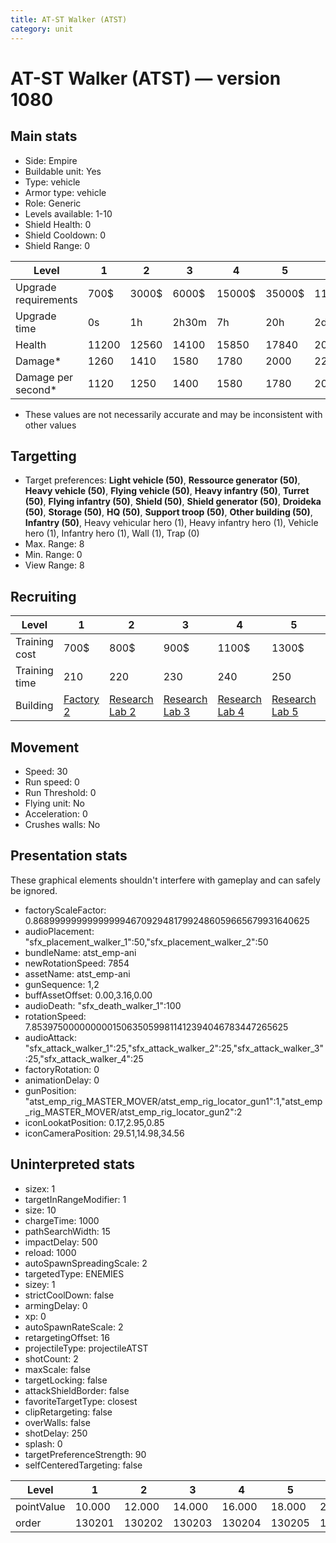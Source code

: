 ```yaml
---
title: AT-ST Walker (ATST)
category: unit
---
```


# AT-ST Walker (ATST) — version 1080

## Main stats

  * Side: Empire
  * Buildable unit: Yes
  * Type: vehicle
  * Armor type: vehicle
  * Role: Generic
  * Levels available: 1-10
  * Shield Health: 0
  * Shield Cooldown: 0
  * Shield Range: 0

|Level               |1    |2    |3    |4     |5     |6      |7      |8      |9       |10      |
|--------------------|-----|-----|-----|------|------|-------|-------|-------|--------|--------|
|Upgrade requirements|700$ |3000$|6000$|15000$|35000$|115000$|200000$|385000$|1250000$|2250000$|
|Upgrade time        |0s   |1h   |2h30m|7h    |20h   |2d12h  |4d     |6d     |1w1d    |1w5d    |
|Health              |11200|12560|14100|15850 |17840 |20120  |24200  |26400  |28600   |33000   |
|Damage*             |1260 |1410 |1580 |1780  |2000  |2260   |2723   |2970   |3218    |3713    |
|Damage per second*  |1120 |1250 |1400 |1580  |1780  |2010   |2420   |2640   |2860    |3300    |

* These values are not necessarily accurate and may be inconsistent with other values

## Targetting

  * Target preferences: **Light vehicle (50)**, **Ressource generator (50)**, **Heavy vehicle (50)**, **Flying vehicle (50)**, **Heavy infantry (50)**, **Turret (50)**, **Flying infantry (50)**, **Shield (50)**, **Shield generator (50)**, **Droideka (50)**, **Storage (50)**, **HQ (50)**, **Support troop (50)**, **Other building (50)**, **Infantry (50)**, Heavy vehicular hero (1), Heavy infantry hero (1), Vehicle hero (1), Infantry hero (1), Wall (1), Trap (0)
  * Max. Range: 8
  * Min. Range: 0
  * View Range: 8

## Recruiting

|Level        |1                              |2                                      |3                                      |4                                      |5                                      |6                                      |7                                      |8                                      |9                                      |10                                      |
|-------------|-------------------------------|---------------------------------------|---------------------------------------|---------------------------------------|---------------------------------------|---------------------------------------|---------------------------------------|---------------------------------------|---------------------------------------|----------------------------------------|
|Training cost|700$                           |800$                                   |900$                                   |1100$                                  |1300$                                  |1500$                                  |1700$                                  |2000$                                  |2100$                                  |2300$                                   |
|Training time|210                            |220                                    |230                                    |240                                    |250                                    |260                                    |270                                    |280                                    |290                                    |300                                     |
|Building     |[Factory 2](empireFactory.html)|[Research Lab 2](empireOffenseLab.html)|[Research Lab 3](empireOffenseLab.html)|[Research Lab 4](empireOffenseLab.html)|[Research Lab 5](empireOffenseLab.html)|[Research Lab 6](empireOffenseLab.html)|[Research Lab 7](empireOffenseLab.html)|[Research Lab 8](empireOffenseLab.html)|[Research Lab 9](empireOffenseLab.html)|[Research Lab 10](empireOffenseLab.html)|

## Movement

  * Speed: 30
  * Run speed: 0
  * Run Threshold: 0
  * Flying unit: No
  * Acceleration: 0
  * Crushes walls: No

## Presentation stats

These graphical elements shouldn't interfere with gameplay and can safely be ignored.

  * factoryScaleFactor: 0.8689999999999999946709294817992486059665679931640625
  * audioPlacement: "sfx_placement_walker_1":50,"sfx_placement_walker_2":50
  * bundleName: atst_emp-ani
  * newRotationSpeed: 7854
  * assetName: atst_emp-ani
  * gunSequence: 1,2
  * buffAssetOffset: 0.00,3.16,0.00
  * audioDeath: "sfx_death_walker_1":100
  * rotationSpeed: 7.8539750000000001506350599811412394046783447265625
  * audioAttack: "sfx_attack_walker_1":25,"sfx_attack_walker_2":25,"sfx_attack_walker_3":25,"sfx_attack_walker_4":25
  * factoryRotation: 0
  * animationDelay: 0
  * gunPosition: "atst_emp_rig_MASTER_MOVER/atst_emp_rig_locator_gun1":1,"atst_emp_rig_MASTER_MOVER/atst_emp_rig_locator_gun2":2
  * iconLookatPosition: 0.17,2.95,0.85
  * iconCameraPosition: 29.51,14.98,34.56

## Uninterpreted stats

  * sizex: 1
  * targetInRangeModifier: 1
  * size: 10
  * chargeTime: 1000
  * pathSearchWidth: 15
  * impactDelay: 500
  * reload: 1000
  * autoSpawnSpreadingScale: 2
  * targetedType: ENEMIES
  * sizey: 1
  * strictCoolDown: false
  * armingDelay: 0
  * xp: 0
  * autoSpawnRateScale: 2
  * retargetingOffset: 16
  * projectileType: projectileATST
  * shotCount: 2
  * maxScale: false
  * targetLocking: false
  * attackShieldBorder: false
  * favoriteTargetType: closest
  * clipRetargeting: false
  * overWalls: false
  * shotDelay: 250
  * splash: 0
  * targetPreferenceStrength: 90
  * selfCenteredTargeting: false

|Level     |1     |2     |3     |4     |5     |6     |7     |8     |9     |10    |
|----------|------|------|------|------|------|------|------|------|------|------|
|pointValue|10.000|12.000|14.000|16.000|18.000|20.000|22.000|24.000|26.000|30.000|
|order     |130201|130202|130203|130204|130205|130206|130207|130208|130209|130210|

